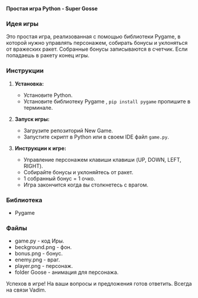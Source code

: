 **Простая игра Python - Super Gosse**

### Идея игры

Это простая игра, реализованная с помощью библиотеки Pygame, в которой нужно управлять персонажем, собирать бонусы и уклоняться от вражеских ракет. Собранные бонусы записываются в счетчик. Если попадаешь в ракету конец игры.  

### Инструкции

1. **Установка:**
   - Установите Python.
   - Установите библиотеку Pygame , `pip install pygame` пропишите в терминале.
   
2. **Запуск игры:**
   - Загрузите репозиторий New Game.
   - Запустите скрипт в Python или в своем IDE файл `game.py`. 
   
3. **Инструкции к игре:**
   - Управление персонажем клавиши клавиши (UP, DOWN, LEFT, RIGHT).
   - Собирайте бонусы и уклоняйтесь от ракет.
   - 1 собранный бонус = 1 очко.
   - Игра закончится когда вы столкнетесь с врагом.

### Библиотекa
   - Pygame

### Файлы
   - game.py - код Иры.
   - beckground.png - фон.
   - bonus.png - бонус.
   - enemy.png - враг.
   - player.png - персонаж.
   - folder Goose - анимация для персонажа.


Успехов в игре! На ваши вопросы и предложения готов ответить. Всегда на связи Vadim.